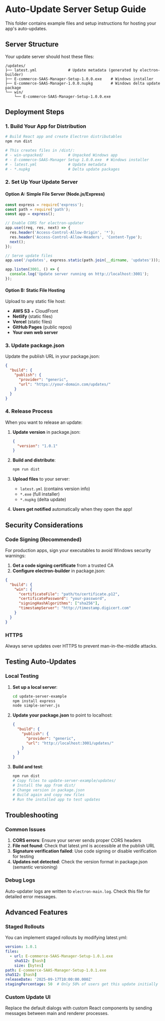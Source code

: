 # Auto-Update Server Setup Guide

This folder contains example files and setup instructions for hosting your app's auto-updates.

## Server Structure

Your update server should host these files:

```
/updates/
├── latest.yml              # Update metadata (generated by electron-builder)
├── E-commerce-SAAS-Manager-Setup-1.0.0.exe    # Windows installer
├── E-commerce-SAAS-Manager-1.0.0.nupkg        # Windows delta update package
└── win/
    └── E-commerce-SAAS-Manager-Setup-1.0.0.exe
```

## Deployment Steps

### 1. Build Your App for Distribution

```bash
# Build React app and create Electron distributables
npm run dist

# This creates files in /dist/:
# - win-unpacked/           # Unpacked Windows app
# - E-commerce-SAAS-Manager Setup 1.0.0.exe  # Windows installer
# - latest.yml              # Update metadata
# - *.nupkg                 # Delta update packages
```

### 2. Set Up Your Update Server

#### Option A: Simple File Server (Node.js/Express)

```javascript
const express = require('express');
const path = require('path');
const app = express();

// Enable CORS for electron-updater
app.use((req, res, next) => {
  res.header('Access-Control-Allow-Origin', '*');
  res.header('Access-Control-Allow-Headers', 'Content-Type');
  next();
});

// Serve update files
app.use('/updates', express.static(path.join(__dirname, 'updates')));

app.listen(3001, () => {
  console.log('Update server running on http://localhost:3001');
});
```

#### Option B: Static File Hosting

Upload to any static file host:
- **AWS S3** + CloudFront
- **Netlify** (static files)
- **Vercel** (static files)
- **GitHub Pages** (public repos)
- **Your own web server**

### 3. Update package.json

Update the publish URL in your package.json:

```json
{
  "build": {
    "publish": {
      "provider": "generic",
      "url": "https://your-domain.com/updates/"
    }
  }
}
```

### 4. Release Process

When you want to release an update:

1. **Update version** in package.json:
   ```json
   {
     "version": "1.0.1"
   }
   ```

2. **Build and distribute**:
   ```bash
   npm run dist
   ```

3. **Upload files** to your server:
   - `latest.yml` (contains version info)
   - `*.exe` (full installer)
   - `*.nupkg` (delta update)

4. **Users get notified** automatically when they open the app!

## Security Considerations

### Code Signing (Recommended)

For production apps, sign your executables to avoid Windows security warnings:

1. **Get a code signing certificate** from a trusted CA
2. **Configure electron-builder** in package.json:

```json
{
  "build": {
    "win": {
      "certificateFile": "path/to/certificate.p12",
      "certificatePassword": "your-password",
      "signingHashAlgorithms": ["sha256"],
      "timestampServer": "http://timestamp.digicert.com"
    }
  }
}
```

### HTTPS

Always serve updates over HTTPS to prevent man-in-the-middle attacks.

## Testing Auto-Updates

### Local Testing

1. **Set up a local server**:
   ```bash
   cd update-server-example
   npm install express
   node simple-server.js
   ```

2. **Update your package.json** to point to localhost:
   ```json
   {
     "build": {
       "publish": {
         "provider": "generic",
         "url": "http://localhost:3001/updates/"
       }
     }
   }
   ```

3. **Build and test**:
   ```bash
   npm run dist
   # Copy files to update-server-example/updates/
   # Install the app from dist/
   # Change version in package.json
   # Build again and copy new files
   # Run the installed app to test updates
   ```

## Troubleshooting

### Common Issues

1. **CORS errors**: Ensure your server sends proper CORS headers
2. **File not found**: Check that latest.yml is accessible at the publish URL
3. **Signature verification failed**: Use code signing or disable verification for testing
4. **Updates not detected**: Check the version format in package.json (semantic versioning)

### Debug Logs

Auto-updater logs are written to `electron-main.log`. Check this file for detailed error messages.

## Advanced Features

### Staged Rollouts

You can implement staged rollouts by modifying latest.yml:

```yaml
version: 1.0.1
files:
  - url: E-commerce-SAAS-Manager-Setup-1.0.1.exe
    sha512: [hash]
    size: [bytes]
path: E-commerce-SAAS-Manager-Setup-1.0.1.exe
sha512: [hash]
releaseDate: '2025-09-17T10:00:00.000Z'
stagingPercentage: 50  # Only 50% of users get this update initially
```

### Custom Update UI

Replace the default dialogs with custom React components by sending messages between main and renderer processes.
